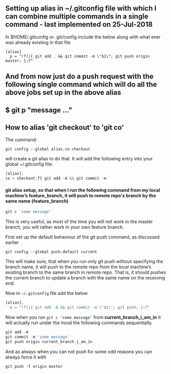 ## Setting up alias in ~/.gitconfig file with which I can combine multiple commands in a single command - last implemented on 25-Jul-2018

In \$HOME/.gitconfig or .git/config include the below along with what ever was already existing in that file

```
[alias]
  p = "!f(){ git add . && git commit -m \"$1\"; git push origin master; };f"
```

## And from now just do a push request with the following single command which will do all the above jobs set up in the above alias

## \$ git p "message ..."

## How to alias 'git checkout' to 'git co'

The command:

`git config --global alias.co checkout`

will create a git alias to do that. It will add the following entry into your global ~/.gitconfig file:

```js
[alias];
co = checkout;f{ git add -A && git commit -m
```

#### git alias setup, so that when I run the following command from my local machine’s feature_branch, it will push to remote repo's branch by the same name (feature_branch)

```js
git c 'some message'
```

This is very useful, as most of the time you will not work in the master branch, you will rather work in your own feature branch.

First set up the default behaviour of the git push command, as discussed earlier

`git config --global push.default current`

This will make sure, that when you run only git push without specifying the branch name, it will push to the remote repo from the local machine’s existing branch to the same branch in remote repo. That is, it should pushes the current branch to update a branch with the same name on the receiving end.

Now in `~/.gitconfig` file add the below

```js
[alias];
  c = "!f(){ git add -A && git commit -m \"$1\"; git push; };f"
```

Now when you run `git c 'some message'` from **current_branch_i_am_in** it will actually run under the hood the following commands sequentially.

```js
git add -A
git commit -m 'some message'
git push origin current_branch_i_am_in

```

And as always when you can not push for some odd reasons you can always force it with

```
git push -f origin master
```
